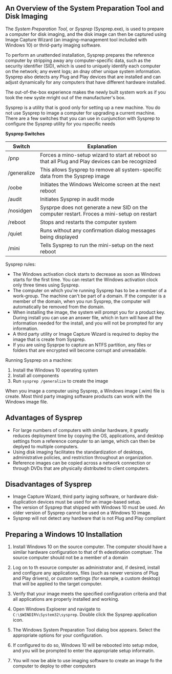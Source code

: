 ## An Overview of the System Preparation Tool and Disk Imaging

The _System Preparation Tool,_ or _Sysprep_ (Sysprep.exe), is used to prepare a
computer for disk imaging, and the disk image can then be captured using Image
Capture Wizard (an imaging-management tool included with Windows 10) or
thrid-party imaging software.

To perform an unattended installation, Sysprep prepares the reference computer
by stripping away any computer-specific data, such as the security identifier
(SID), which is used to uniquely identify each computer on the network; any
event logs; an dnay other unique system information. Sysprep also detects any
Plug and Play devices that are installed and can adjust dynamically for any
computers that have different hardware installed. 

The out-of-the-box experience makes the newly built system work as if you took
the new syste mright out of the manufacturer's box.

Sysprep is a utility that is good only for setting up a new machine. You do not
use Sysprep to image a computer for upgrading a current machine. There are a few
switches that you can use in cunjunction with Sysprep to configure the Sysprep
utility for you rspecific needs

__Sysprep Switches__

Switch | Explanation
--- | ---
/pnp | Forces a mino-setup wizard to start at reboot so that all Plug and Play devices can be recognized
/generalize | This allows Sysprep to remove all system-specific data from the Sysprep image
/oobe | Initiates the Windows Welcome screen at the next reboot
/audit | Initiates Sysprep in audit mode
/nosidgen | Sysprpe does not generate a new SID on the computer restart. Froces a mini-setup on restart
/reboot | Stops and restarts the computer system
/quiet | Runs without any confirmation dialog messages being displayed
/mini | Tells Sysprep to run the mini-setup on the next reboot

Sysprep rules:

+ The Windows activation clock starts to decrease as soon as Windows starts for
  the first time. You can restart the Windows activation clock only three times
  using Sysprep.
+ The computer on which you're running Sysprep has to be a member of a
  work-group. The machine can't be part of a domain. If the computer is a member
  of the domain, when you run Sysprep, the computer will automatically be
  removed from the domain.
+ When installing the image, the system will prompt you for a product key.
  During install you can use an answer file, which in turn will have all the
  information needed for the install, and you will not be prompted for any
  information.
+ A third party utility or Image Capture Wizard is required to deploy the image
  that is create from Sysprep.
+ If you are using Sysprpe to capture an NTFS partition, any files or folders
  that are encrypted will become corrupt and unreadable.

Running Sysprep on a machine:

1. Install the Windows 10 operating system
2. Install all components
3. Run `sysprep /generalize` to create the image

When you image a computer using Sysprep, a Windows image (.wim) file is create.
Most third party imaging software products can work with the Windows image file.

## Advantages of Sysprep

+ For large numbers of computers with similar hardware, it greatly reduces
  deployment time by copying the OS, applications, and desktop settings from a
  reference computer to an iamge, which can then be deplyed to multiple
  computers.
+ Using disk imaging facilitates the standardization of desktops, administrative
  policies, and restriction throughout an organization.
+ Reference images can be copied across a network connection or through DVDs
  that are physically distributed to client computers.

## Disadvantages of Sysprep

+ Image Capture Wizard, third party iaging software, or hardware
  disk-duplication devices must be used for an image-based setup.
+ The version of Sysprep that shipped with Windows 10 must be used. An older
  version of Sysprep cannot be used on a Windows 10 image.
+ Sysprep will not detect any hardware that is not Plug and Play compliant

## Preparing a Windows 10 Installation

1. Install Windows 10 on the source computer. The computer should have a similar
   hardware configuration to that of th edestination comptuer. The source
   computer should not be a member of a domain

2. Log on to th esource computer as administrator and, if desired, install and
   configure any applications, files (such as newer versions of Plug and Play
   drivers), or custom settings (for example, a custom desktop) that will be
   applied to the target computer.

3. Verify that your image meets the specified configuration criteria and that
   all applications are properly installed and working.

4. Open Windows Exploerer and navigate to `C:\$WINDIR%\System32\sysprep`. Double
   click the Sysprep application icon.

5. The Windows System Preparation Tool dialog box appears. Select the
   appropriate options for your configuration.

6. If configured to do so, Windows 10 will be rebooted into setup mdoe, and you
   will be prompted to enter the appropriate setup informatin.

7. You will now be able to use imaging software to create an image fo the
   computer to deploy to other computers
